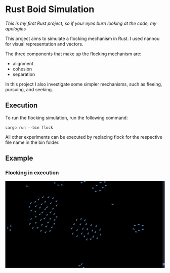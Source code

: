 # Rust Boid Simulation

_This is my first Rust project, so if your eyes burn looking at the code, my apologies_

This project aims to simulate a flocking mechanism in Rust. I used nannou for visual representation and vectors.

The three components that make up the flocking mechanism are:

- alignment
- cohesion
- separation

In this project I also investigate some simpler mechanisms, such as fleeing, pursuing, and seeking.

## Execution

To run the flocking simulation, run the following command:

```
cargo run --bin flock
```

All other experiments can be executed by replacing flock for the respective file name in the bin folder.

## Example
### Flocking in execution
![Image example of flocing in execution](./media_examples/flocking.png)
